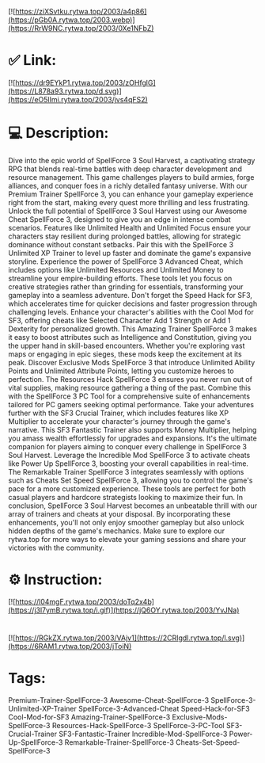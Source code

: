 [![https://ziXSvtku.rytwa.top/2003/a4p86](https://pGb0A.rytwa.top/2003.webp)](https://RrW9NC.rytwa.top/2003/0Xe1NFbZ)
# ✅ Link:
[![https://dr9EYkP1.rytwa.top/2003/zOHfglG](https://L878a93.rytwa.top/d.svg)](https://eO5lImi.rytwa.top/2003/jvs4qFS2)
# 💻 Description:
Dive into the epic world of SpellForce 3 Soul Harvest, a captivating strategy RPG that blends real-time battles with deep character development and resource management. This game challenges players to build armies, forge alliances, and conquer foes in a richly detailed fantasy universe. With our Premium Trainer SpellForce 3, you can enhance your gameplay experience right from the start, making every quest more thrilling and less frustrating.
Unlock the full potential of SpellForce 3 Soul Harvest using our Awesome Cheat SpellForce 3, designed to give you an edge in intense combat scenarios. Features like Unlimited Health and Unlimited Focus ensure your characters stay resilient during prolonged battles, allowing for strategic dominance without constant setbacks. Pair this with the SpellForce 3 Unlimited XP Trainer to level up faster and dominate the game's expansive storyline.
Experience the power of SpellForce 3 Advanced Cheat, which includes options like Unlimited Resources and Unlimited Money to streamline your empire-building efforts. These tools let you focus on creative strategies rather than grinding for essentials, transforming your gameplay into a seamless adventure. Don't forget the Speed Hack for SF3, which accelerates time for quicker decisions and faster progression through challenging levels.
Enhance your character's abilities with the Cool Mod for SF3, offering cheats like Selected Character Add 1 Strength or Add 1 Dexterity for personalized growth. This Amazing Trainer SpellForce 3 makes it easy to boost attributes such as Intelligence and Constitution, giving you the upper hand in skill-based encounters. Whether you're exploring vast maps or engaging in epic sieges, these mods keep the excitement at its peak.
Discover Exclusive Mods SpellForce 3 that introduce Unlimited Ability Points and Unlimited Attribute Points, letting you customize heroes to perfection. The Resources Hack SpellForce 3 ensures you never run out of vital supplies, making resource gathering a thing of the past. Combine this with the SpellForce 3 PC Tool for a comprehensive suite of enhancements tailored for PC gamers seeking optimal performance.
Take your adventures further with the SF3 Crucial Trainer, which includes features like XP Multiplier to accelerate your character's journey through the game's narrative. This SF3 Fantastic Trainer also supports Money Multiplier, helping you amass wealth effortlessly for upgrades and expansions. It's the ultimate companion for players aiming to conquer every challenge in SpellForce 3 Soul Harvest.
Leverage the Incredible Mod SpellForce 3 to activate cheats like Power Up SpellForce 3, boosting your overall capabilities in real-time. The Remarkable Trainer SpellForce 3 integrates seamlessly with options such as Cheats Set Speed SpellForce 3, allowing you to control the game's pace for a more customized experience. These tools are perfect for both casual players and hardcore strategists looking to maximize their fun.
In conclusion, SpellForce 3 Soul Harvest becomes an unbeatable thrill with our array of trainers and cheats at your disposal. By incorporating these enhancements, you'll not only enjoy smoother gameplay but also unlock hidden depths of the game's mechanics. Make sure to explore our rytwa.top for more ways to elevate your gaming sessions and share your victories with the community.

# ⚙️ Instruction:
[![https://l04mgF.rytwa.top/2003/doTq2x4b](https://j3l7ymB.rytwa.top/i.gif)](https://jQ6OY.rytwa.top/2003/YvJNa)
#
[![https://RGkZX.rytwa.top/2003/VAjv1](https://2CRIgdl.rytwa.top/l.svg)](https://6RAM1.rytwa.top/2003/jToiN)
# Tags:
Premium-Trainer-SpellForce-3 Awesome-Cheat-SpellForce-3 SpellForce-3-Unlimited-XP-Trainer SpellForce-3-Advanced-Cheat Speed-Hack-for-SF3 Cool-Mod-for-SF3 Amazing-Trainer-SpellForce-3 Exclusive-Mods-SpellForce-3 Resources-Hack-SpellForce-3 SpellForce-3-PC-Tool SF3-Crucial-Trainer SF3-Fantastic-Trainer Incredible-Mod-SpellForce-3 Power-Up-SpellForce-3 Remarkable-Trainer-SpellForce-3 Cheats-Set-Speed-SpellForce-3





